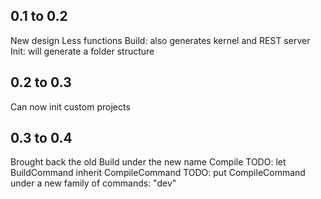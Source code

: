 ## 0.1 to 0.2
New design
Less functions
Build: also generates kernel and REST server
Init: will generate a folder structure


## 0.2 to 0.3
Can now init custom projects

## 0.3 to 0.4
Brought back the old Build under the new name Compile
TODO: let BuildCommand inherit CompileCommand
TODO: put CompileCommand under a new family of commands: "dev"